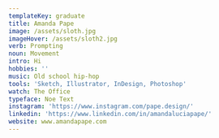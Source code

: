 ```yaml
---
templateKey: graduate
title: Amanda Pape
image: /assets/sloth.jpg
imageHover: /assets/sloth2.jpg
verb: Prompting
noun: Movement
intro: Hi
hobbies: ''
music: Old school hip-hop
tools: 'Sketch, Illustrator, InDesign, Photoshop'
watch: The Office
typeface: Noe Text
instagram: 'https://www.instagram.com/pape.design/'
linkedin: 'https://www.linkedin.com/in/amandaluciapape/'
website: www.amandapape.com
---
```


